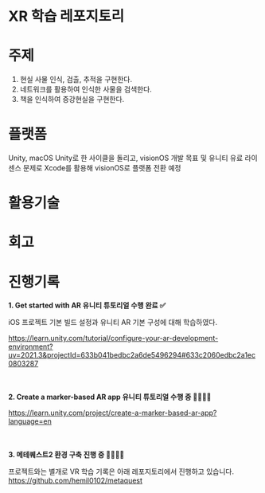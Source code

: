 # XR 학습 레포지토리

# 주제 
1. 현실 사물 인식, 검출, 추적을 구현한다. 
2. 네트워크를 활용하여 인식한 사물을 검색한다. 
3. 책을 인식하여 증강현실을 구현한다. 

# 플랫폼
Unity, macOS 
Unity로 한 사이클을 돌리고, 
visionOS 개발 목표 및 유니티 유료 라이센스 문제로 
Xcode를 활용해 visionOS로 플랫폼 전환 예정

# 활용기술 

# 회고 

# 진행기록
**1. Get started with AR 유니티 튜토리얼 수행 완료 ✅**
 
iOS 프로젝트 기본 빌드 설정과 유니티 AR 기본 구성에 대해 학습하였다. 

https://learn.unity.com/tutorial/configure-your-ar-development-environment?uv=2021.3&projectId=633b041bedbc2a6de5496294#633c2060edbc2a1ec0803287

<BR> </BR>
**2. Create a marker-based AR app 유니티 튜토리얼 수행 중 🏃🏻‍♂️‍➡️**

https://learn.unity.com/project/create-a-marker-based-ar-app?language=en

<BR> </BR>
**3. 메테퀘스트2 환경 구축 진행 중 🏃🏻‍♂️‍➡️**
 
프로젝트와는 별개로 VR 학습 기록은 아래 레포지토리에서 진행하고 있습니다. 
https://github.com/hemil0102/metaquest
<BR> </BR>
